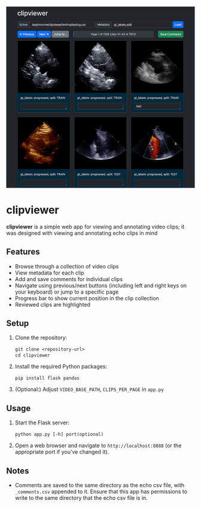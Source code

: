![Screenshot of clipviewer web app](static/screenshot.png)

# clipviewer

**clipviewer** is a simple web app for viewing and annotating video clips; it was designed with viewing and annotating echo clips in mind

## Features

- Browse through a collection of video clips
- View metadata for each clip
- Add and save comments for individual clips
- Navigate using previous/next buttons (including left and right keys on your keyboard) or jump to a specific page
- Progress bar to show current position in the clip collection
- Reviewed clips are highlighted

## Setup

1. Clone the repository:
   ```
   git clone <repository-url>
   cd clipviewer
   ```

2. Install the required Python packages:
   ```
   pip install flask pandas
   ```

3. (Optional:) Adjust `VIDEO_BASE_PATH`, `CLIPS_PER_PAGE` in `app.py`

## Usage

1. Start the Flask server:
   ```
   python app.py [-h] port(optional)
   ```

2. Open a web browser and navigate to `http://localhost:8888` (or the appropriate port if you've changed it).

## Notes

- Comments are saved to the same directory as the echo csv file, with `_comments.csv` appended to it. Ensure that this app has permissions to write to the same directory that the echo csv file is in.

